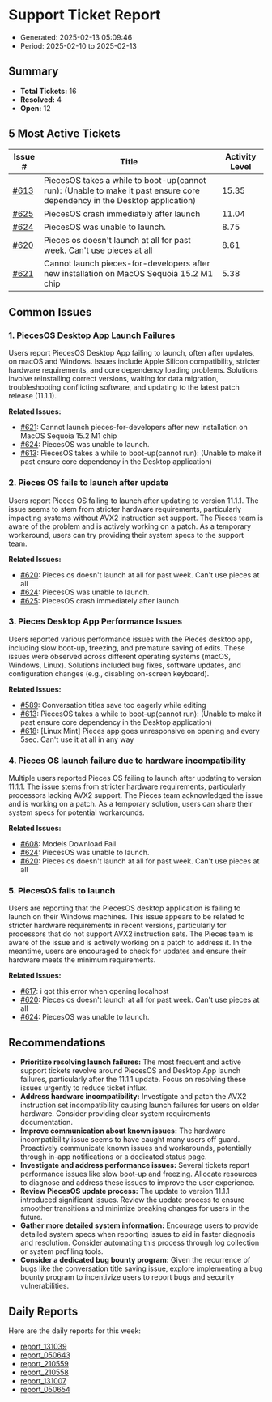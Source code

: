 # Support Ticket Report
- Generated: 2025-02-13 05:09:46
- Period: 2025-02-10 to 2025-02-13

## Summary
- **Total Tickets:** 16
- **Resolved:** 4
- **Open:** 12

## 5 Most Active Tickets
| Issue # | Title | Activity Level |
|---------|-------|----------------|
| [#613](https://github.com/pieces-app/support/issues/613) | PiecesOS takes a while to boot-up(cannot run): (Unable to make it past ensure core dependency in the Desktop application) | 15.35 |
| [#625](https://github.com/pieces-app/support/issues/625) | PiecesOS crash immediately after launch | 11.04 |
| [#624](https://github.com/pieces-app/support/issues/624) | PiecesOS was unable to launch. | 8.75 |
| [#620](https://github.com/pieces-app/support/issues/620) | Pieces os doesn't launch at all for past week. Can't use pieces at all | 8.61 |
| [#621](https://github.com/pieces-app/support/issues/621) | Cannot launch pieces-for-developers after new installation on MacOS Sequoia 15.2 M1 chip | 5.38 |

## Common Issues
### 1. PiecesOS Desktop App Launch Failures
Users report PiecesOS Desktop App failing to launch, often after updates, on macOS and Windows. Issues include Apple Silicon compatibility, stricter hardware requirements, and core dependency loading problems. Solutions involve reinstalling correct versions, waiting for data migration, troubleshooting conflicting software, and updating to the latest patch release (11.1.1).

**Related Issues:**
- [#621](https://github.com/pieces-app/support/issues/621): Cannot launch pieces-for-developers after new installation on MacOS Sequoia 15.2 M1 chip
- [#624](https://github.com/pieces-app/support/issues/624): PiecesOS was unable to launch.
- [#613](https://github.com/pieces-app/support/issues/613): PiecesOS takes a while to boot-up(cannot run): (Unable to make it past ensure core dependency in the Desktop application)

### 2. Pieces OS fails to launch after update
Users report Pieces OS failing to launch after updating to version 11.1.1. The issue seems to stem from stricter hardware requirements, particularly impacting systems without AVX2 instruction set support. The Pieces team is aware of the problem and is actively working on a patch. As a temporary workaround, users can try providing their system specs to the support team.

**Related Issues:**
- [#620](https://github.com/pieces-app/support/issues/620): Pieces os doesn't launch at all for past week. Can't use pieces at all
- [#624](https://github.com/pieces-app/support/issues/624): PiecesOS was unable to launch.
- [#625](https://github.com/pieces-app/support/issues/625): PiecesOS crash immediately after launch

### 3. Pieces Desktop App Performance Issues
Users reported various performance issues with the Pieces desktop app, including slow boot-up, freezing, and premature saving of edits. These issues were observed across different operating systems (macOS, Windows, Linux). Solutions included bug fixes, software updates, and configuration changes (e.g., disabling on-screen keyboard).

**Related Issues:**
- [#589](https://github.com/pieces-app/support/issues/589): Conversation titles save too eagerly while editing
- [#613](https://github.com/pieces-app/support/issues/613): PiecesOS takes a while to boot-up(cannot run): (Unable to make it past ensure core dependency in the Desktop application)
- [#618](https://github.com/pieces-app/support/issues/618): [Linux Mint] Pieces app goes unresponsive on opening and every 5sec. Can't use it at all in any way

### 4. Pieces OS launch failure due to hardware incompatibility
Multiple users reported Pieces OS failing to launch after updating to version 11.1.1. The issue stems from stricter hardware requirements, particularly processors lacking AVX2 support. The Pieces team acknowledged the issue and is working on a patch. As a temporary solution, users can share their system specs for potential workarounds.

**Related Issues:**
- [#608](https://github.com/pieces-app/support/issues/608): Models Download Fail
- [#624](https://github.com/pieces-app/support/issues/624): PiecesOS was unable to launch.
- [#620](https://github.com/pieces-app/support/issues/620): Pieces os doesn't launch at all for past week. Can't use pieces at all

### 5. PiecesOS fails to launch
Users are reporting that the PiecesOS desktop application is failing to launch on their Windows machines. This issue appears to be related to stricter hardware requirements in recent versions, particularly for processors that do not support AVX2 instruction sets. The Pieces team is aware of the issue and is actively working on a patch to address it. In the meantime, users are encouraged to check for updates and ensure their hardware meets the minimum requirements.

**Related Issues:**
- [#617](https://github.com/pieces-app/support/issues/617): i got this error when opening localhost
- [#620](https://github.com/pieces-app/support/issues/620): Pieces os doesn't launch at all for past week. Can't use pieces at all
- [#624](https://github.com/pieces-app/support/issues/624): PiecesOS was unable to launch.


## Recommendations
- **Prioritize resolving launch failures:** The most frequent and active support tickets revolve around PiecesOS and Desktop App launch failures, particularly after the 11.1.1 update. Focus on resolving these issues urgently to reduce ticket influx.
- **Address hardware incompatibility:** Investigate and patch the AVX2 instruction set incompatibility causing launch failures for users on older hardware. Consider providing clear system requirements documentation.
- **Improve communication about known issues:**  The hardware incompatibility issue seems to have caught many users off guard. Proactively communicate known issues and workarounds, potentially through in-app notifications or a dedicated status page.
- **Investigate and address performance issues:** Several tickets report performance issues like slow boot-up and freezing. Allocate resources to diagnose and address these issues to improve the user experience.
- **Review PiecesOS update process:** The update to version 11.1.1 introduced significant issues. Review the update process to ensure smoother transitions and minimize breaking changes for users in the future.
- **Gather more detailed system information:** Encourage users to provide detailed system specs when reporting issues to aid in faster diagnosis and resolution. Consider automating this process through log collection or system profiling tools.
- **Consider a dedicated bug bounty program:** Given the recurrence of bugs like the conversation title saving issue, explore implementing a bug bounty program to incentivize users to report bugs and security vulnerabilities.

## Daily Reports
Here are the daily reports for this week:

- [report_131039](daily/2025-02-11/report_131039.md)
- [report_050643](daily/2025-02-11/report_050643.md)
- [report_210559](daily/2025-02-11/report_210559.md)
- [report_210558](daily/2025-02-12/report_210558.md)
- [report_131007](daily/2025-02-12/report_131007.md)
- [report_050654](daily/2025-02-13/report_050654.md)

